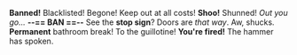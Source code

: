 **Banned!**
Blacklisted!
Begone!
Keep out at all costs!
**Shoo!**
Shunned!
_Out you go..._
**--== BAN ==--**
See the **stop sign**?
Doors are _that way_.
Aw, shucks.
**Permanent** bathroom break!
To the guillotine!
**You're fired!**
The hammer has spoken.